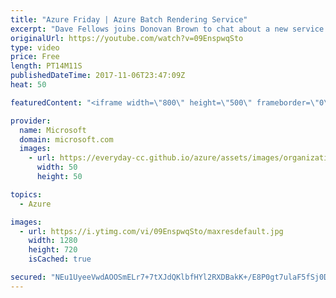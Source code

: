 ```yaml
---
title: "Azure Friday | Azure Batch Rendering Service"
excerpt: "Dave Fellows joins Donovan Brown to chat about a new service called Azure Batch Rendering, which is built on the Azure Batch service to provide capabilities for rendering 3D graphics for film and other visual media projects. The service provides pay-per-use licensing of the commercial applications commonly"
originalUrl: https://youtube.com/watch?v=09EnspwqSto
type: video
price: Free
length: PT14M11S
publishedDateTime: 2017-11-06T23:47:09Z
heat: 50

featuredContent: "<iframe width=\"800\" height=\"500\" frameborder=\"0\" src=\"https://www.youtube.com/embed/09EnspwqSto\" allow=\"accelerometer; autoplay; encrypted-media; gyroscope; picture-in-picture\" allowfullscreen></iframe>"

provider:
  name: Microsoft
  domain: microsoft.com
  images:
    - url: https://everyday-cc.github.io/azure/assets/images/organizations/microsoft.com-50x50.jpg
      width: 50
      height: 50

topics:
  - Azure

images:
  - url: https://i.ytimg.com/vi/09EnspwqSto/maxresdefault.jpg
    width: 1280
    height: 720
    isCached: true

secured: "NEu1UyeeVwdAOOSmELr7+7tXJdQKlbfHYl2RXDBakK+/E8P0gt7ulaF5fSj0D1iCC6mY/kSv0VxpZ6wtBERf2CkR48jEu8+WpcN93f3tnE8pHnzIIxRro5kjVmRo9UohLZUNvyqz+UWVSGxkMKSzWQboz3n9pxCpbstofXJg62PhePEE/WLkeqbCyHE74Mvv45m7DDknJF2n7UnxQq/JPKEvs8+/7orvtJhbpsRq8jdECbvVhXB1SyetxRjVUbAvwGmTZtA+AmQd95YFMWlomF5imddsjVeQ8h4xf/f35giHJVTJxD26a5nIWBRgQc3K3Rz2dLL2fyHaX6eTCfNHLWPIdJrQwPRh9d/fv2yGVlDeepepTcmoXrIxdyMplehlR0ULpenSA+LpDQ9T1yaBQQ9XVIUXQU3EG6xocbS6ISU=;HqRc6rfmARJ53u+DLrriaQ=="
---
```


